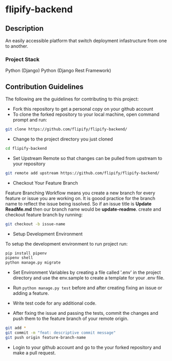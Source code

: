 # flipify-backend

## Description

An easily accessible platform that switch deployment infastructure from one to another.

### Project Stack

Python (Django)
Python (Django Rest Framework)

## Contribution Guidelines

The following are the  guidelines for contributing to this project:

- Fork this repository to get a personal copy on your github account
- To clone the forked repository to your local machine, open command prompt and run:

```bash
git clone https://github.com/flipify/flipify-backend/
```

- Change to the project directory you just cloned

```bash
cd flipify-backend
```

- Set Upstream Remote so that changes can be pulled from upstream to your repository

```bash
git remote add upstream https://github.com/flipify/flipify-backend/
```

- Checkout Your Feature Branch

Feature Branching Workflow means you create a new branch for every feature or issue you are working on.
It is goood practice for the branch name to reflect the issue being issolved.
So if an issue title is **Update ReadMe.md** then our branch name would be **update-readme**.
create and checkout feature branch by running:

```bash
git checkout -b issue-name
```

- Setup Development Environment

To setup the development environment to run project run:

```bash
pip install pipenv
pipenv shell
python manage.py migrate

```

- Set Environment Variables by creating a file called '.env' in the project directory and use the env.sample to create a template for your .env file.

- Run ```python manage.py test``` before and after creating fixing an issue or adding a feature.

- Write test code for any additional code.

- After fixing the issue and passing the tests, commit the changes and push them to the feature branch of your remote origin.

```bash
git add *
git commit -m "feat: descriptive commit message"
git push origin feature-branch-name
```

- Login to your github account and go to the your forked repository and make a pull request.